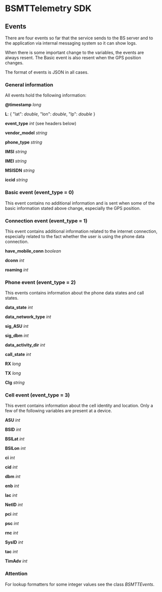 # BSMTTelemetry SDK

## Events

There are four events so far that the service sends to the BS server and to the application via internal messaging system so it can show logs.

When there is some important change to the variables, the events are always resent. The Basic event is also resent when the GPS position changes.

The format of events is JSON in all cases.

### General information

All events hold the following information:

**@timestamp** *long*

**L**: { "lat": *double*, "lon": *double*, "lp": *double* }

**event_type** *int* (see headers below)

**vendor_model** *string*

**phone_type** *string*

**IMSI** *string*

**IMEI** *string*

**MSISDN** *string*

**iccid** *string*

### Basic event (event_type = 0)

This event contains no additional information and is sent when some of the basic information stated above change, especially the GPS position.

### Connection event (event_type = 1)

This event contains additional information related to the internet connection, especially related to the fact whether the user is using the phone data connection.

**have_mobile_conn** *boolean*

**dconn** *int*

**roaming** *int*

### Phone event (event_type = 2)

This events contains information about the phone data states and call states.

**data_state** *int*

**data_network_type** *int*

**sig_ASU** *int*

**sig_dbm** *int*

**data_activity_dir** *int*

**call_state** *int*

**RX** *long*

**TX** *long*

**Clg** *string*

### Cell event (event_type = 3)

This event contains information about the cell identity and location. Only a few of the following variables are present at a device.

**ASU** *int*

**BSID** *int*

**BSILat** *int*

**BSILon** *int*

**ci** *int*

**cid** *int*

**dbm** *int*

**enb** *int*

**lac** *int*

**NetID** *int*

**pci** *int*

**psc** *int*

**rnc** *int*

**SysID** *int*

**tac** *int*

**TimAdv** *int*

### Attention

For lookup formatters for some integer values see the class *BSMTTEvents*.